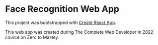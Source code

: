 # Face Recognition Web App

This project was bootstrapped with [Create React App](https://github.com/facebook/create-react-app).

This web app was created during The Complete Web Developer in 2022 cource on Zero to Mastey. 




